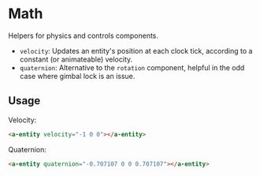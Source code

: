 # Math

Helpers for physics and controls components.

- `velocity`: Updates an entity's position at each clock tick, according to a constant (or animateable) velocity.
- `quaternion`: Alternative to the `rotation` component, helpful in the odd case where gimbal lock is an issue.

## Usage

Velocity:

```html
<a-entity velocity="-1 0 0"></a-entity>
```

Quaternion:

```html
<a-entity quaternion="-0.707107 0 0 0.707107"></a-entity>
```
